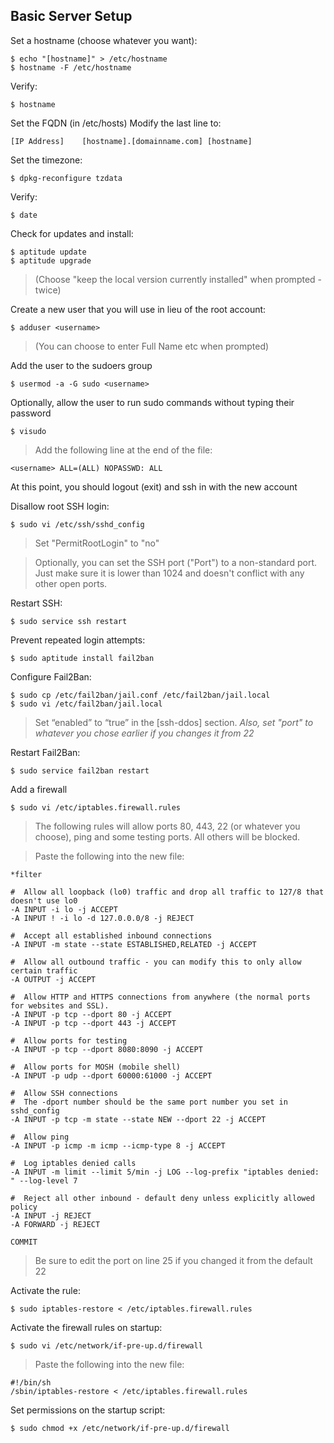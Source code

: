 ## Basic Server Setup ##

Set a hostname (choose whatever you want):

    $ echo "[hostname]" > /etc/hostname
    $ hostname -F /etc/hostname

Verify:

    $ hostname

Set the FQDN (in /etc/hosts)
Modify the last line to:

    [IP Address]    [hostname].[domainname.com] [hostname]

Set the timezone:

    $ dpkg-reconfigure tzdata

Verify:

    $ date

Check for updates and install:

    $ aptitude update
    $ aptitude upgrade

> (Choose "keep the local version currently installed" when prompted - twice)

Create a new user that you will use in lieu of the root account:

    $ adduser <username>

> (You can choose to enter Full Name etc when prompted)

Add the user to the sudoers group

    $ usermod -a -G sudo <username>

Optionally, allow the user to run sudo commands without typing their password

    $ visudo

> Add the following line at the end of the file:

    <username> ALL=(ALL) NOPASSWD: ALL

At this point, you should logout (exit) and ssh in with the new account

Disallow root SSH login:

    $ sudo vi /etc/ssh/sshd_config

> Set "PermitRootLogin" to "no"

> Optionally, you can set the SSH port ("Port") to a non-standard port. Just
> make sure it is lower than 1024 and doesn't conflict with any other open
> ports.

Restart SSH:

    $ sudo service ssh restart

Prevent repeated login attempts:

    $ sudo aptitude install fail2ban

Configure Fail2Ban:

    $ sudo cp /etc/fail2ban/jail.conf /etc/fail2ban/jail.local
    $ sudo vi /etc/fail2ban/jail.local

> Set “enabled” to “true” in the [ssh-ddos] section.
> *Also, set "port" to whatever you chose earlier if you changes it from 22*

Restart Fail2Ban:

    $ sudo service fail2ban restart

Add a firewall

    $ sudo vi /etc/iptables.firewall.rules

> The following rules will allow ports 80, 443, 22 (or whatever you choose), 
> ping and some testing ports. All others will be blocked.

> Paste the following into the new file:

    *filter

    #  Allow all loopback (lo0) traffic and drop all traffic to 127/8 that doesn't use lo0
    -A INPUT -i lo -j ACCEPT
    -A INPUT ! -i lo -d 127.0.0.0/8 -j REJECT

    #  Accept all established inbound connections
    -A INPUT -m state --state ESTABLISHED,RELATED -j ACCEPT

    #  Allow all outbound traffic - you can modify this to only allow certain traffic
    -A OUTPUT -j ACCEPT

    #  Allow HTTP and HTTPS connections from anywhere (the normal ports for websites and SSL).
    -A INPUT -p tcp --dport 80 -j ACCEPT
    -A INPUT -p tcp --dport 443 -j ACCEPT

    #  Allow ports for testing
    -A INPUT -p tcp --dport 8080:8090 -j ACCEPT

    #  Allow ports for MOSH (mobile shell)
    -A INPUT -p udp --dport 60000:61000 -j ACCEPT

    #  Allow SSH connections
    #  The -dport number should be the same port number you set in sshd_config
    -A INPUT -p tcp -m state --state NEW --dport 22 -j ACCEPT

    #  Allow ping
    -A INPUT -p icmp -m icmp --icmp-type 8 -j ACCEPT

    #  Log iptables denied calls
    -A INPUT -m limit --limit 5/min -j LOG --log-prefix "iptables denied: " --log-level 7

    #  Reject all other inbound - default deny unless explicitly allowed policy
    -A INPUT -j REJECT
    -A FORWARD -j REJECT

    COMMIT

> Be sure to edit the port on line 25 if you changed it from the default 22

Activate the rule:

    $ sudo iptables-restore < /etc/iptables.firewall.rules

Activate the firewall rules on startup:

    $ sudo vi /etc/network/if-pre-up.d/firewall

> Paste the following into the new file:
    
    #!/bin/sh
    /sbin/iptables-restore < /etc/iptables.firewall.rules

Set permissions on the startup script:

    $ sudo chmod +x /etc/network/if-pre-up.d/firewall

